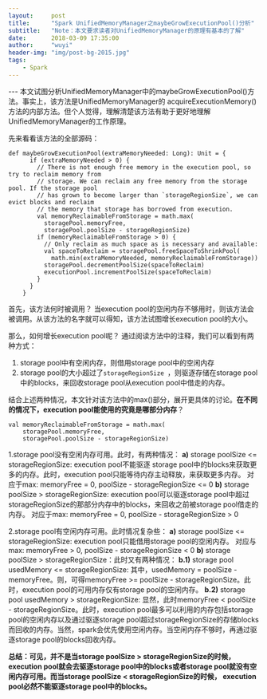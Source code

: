 ```yaml
---
layout:     post
title:      "Spark UnifiedMemoryManager之maybeGrowExecutionPool()分析"
subtitle:   "Note：本文要求读者对UnifiedMemoryManager的原理有基本的了解"
date:       2018-03-09 17:35:00
author:     "wuyi"
header-img: "img/post-bg-2015.jpg"
tags:
    - Spark
---
```


<p id = "build"></p>
---
本文试图分析UnifiedMemoryManager中的maybeGrowExecutionPool()方法。事实上，该方法是UnifiedMemoryManager的 acquireExecutionMemory()方法的内部方法。但个人觉得，理解清楚该方法有助于更好地理解UnifiedMemoryManager的工作原理。

先来看看该方法的全部源码：
```
def maybeGrowExecutionPool(extraMemoryNeeded: Long): Unit = {
      if (extraMemoryNeeded > 0) {
        // There is not enough free memory in the execution pool, so try to reclaim memory from
        // storage. We can reclaim any free memory from the storage pool. If the storage pool
        // has grown to become larger than `storageRegionSize`, we can evict blocks and reclaim
        // the memory that storage has borrowed from execution.
        val memoryReclaimableFromStorage = math.max(
          storagePool.memoryFree,
          storagePool.poolSize - storageRegionSize)
        if (memoryReclaimableFromStorage > 0) {
          // Only reclaim as much space as is necessary and available:
          val spaceToReclaim = storagePool.freeSpaceToShrinkPool(
            math.min(extraMemoryNeeded, memoryReclaimableFromStorage))
          storagePool.decrementPoolSize(spaceToReclaim)
          executionPool.incrementPoolSize(spaceToReclaim)
        }
      }
    }
```
首先，该方法何时被调用？
当execution pool的空闲内存不够用时，则该方法会被调用。从该方法的名字就可以得知，该方法试图增长execution pool的大小。

那么，如何增长execution pool呢？
通过阅读方法中的注释，我们可以看到有两种方式：
1. storage pool中有空闲内存，则借用storage pool中的空闲内存
2. storage pool的大小超过了```storageRegionSize ```，则驱逐存储在storage pool中的blocks，来回收storage pool从execution pool中借走的内存。

结合上述两种情况，本文针对该方法中的max()部分，展开更具体的讨论。**在不同的情况下，execution pool能使用的究竟是哪部分内存**？
```
val memoryReclaimableFromStorage = math.max(
    storagePool.memoryFree,
    storagePool.poolSize - storageRegionSize)
```

1.storage pool没有空闲内存可用。此时，有两种情况：
  **a)** storage poolSize <= storageRegionSize: execution pool不能驱逐             storage pool中的blocks来获取更多的内存。此时，execution pool只能等待内存主动释放，来获取更多内存。
        对应于max: memoryFree = 0, poolSize - storageRegionSize <= 0
        **b)** storage poolSize > storageRegionSize: execution pool可以驱逐storage pool中超过storageRegionSize的那部分内存中的blocks，来回收之前被storage pool借走的内存。
        对应于max: memoryFree = 0, poolSize - storageRegionSize > 0

2.storage pool有空闲内存可用。此时情况复杂些：
**a)** storage poolSize <= storageRegionSize: execution pool只能借用storage pool的空闲内存。
对应与max: memoryFree > 0, poolSize - storageRegionSize < 0
**b)** storage poolSize > storageRegionSize：此时又有两种情况：
**b.1)** storage pool usedMemory <= storageRegionSize:
 其中，usedMemory = poolSize - memoryFree。则，可得memoryFree >= poolSize - storageRegionSize。此时，execution pool的可用内存仅有storage pool的空闲内存。
**b.2)** storage pool usedMemory > storageRegionSize:
显然，此时memoryFree < poolSize - storageRegionSize。此时，execution pool最多可以利用的内存包括storage pool的空闲内存以及通过驱逐storage pool超过storageRegionSize的存储blocks而回收的内存。当然，spark会优先使用空闲内存。当空闲内存不够时，再通过驱逐storage pool的blocks回收内存。

**总结：可见，并不是当storage poolSize > storageRegionSize的时候，execution pool就会去驱逐storage pool中的blocks或者storage pool就没有空闲内存可用。而当storage poolSize < storageRegionSize的时候，
execution pool必然不能驱逐storage pool中的blocks。**
